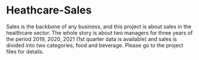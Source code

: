 # Heathcare-Sales
Sales is the backbone of any business, and this project is about sales in the healthcare sector. The whole story is about two managers for three years of the period 2019, 2020, 2021 (1st quarter data is available) and sales is divided into two categories, food and beverage. Please go to the project files for details.
